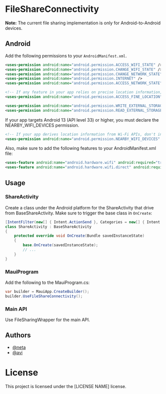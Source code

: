 ﻿# FileShareConnectivity

**Note:** The current file sharing implementation is only for Android-to-Android devices.

## Android

Add the following permissions to your `AndroidManifest.xml`. 

```xml
<uses-permission android:name="android.permission.ACCESS_WIFI_STATE" />
<uses-permission android:name="android.permission.CHANGE_WIFI_STATE" />
<uses-permission android:name="android.permission.CHANGE_NETWORK_STATE" />
<uses-permission android:name="android.permission.INTERNET" />
<uses-permission android:name="android.permission.ACCESS_NETWORK_STATE" />

<!-- If any feature in your app relies on precise location information, don't include the "maxSdkVersion" attribute. -->
<uses-permission android:name="android.permission.ACCESS_FINE_LOCATION" android:maxSdkVersion="32" />

<uses-permission android:name="android.permission.WRITE_EXTERNAL_STORAGE" />
<uses-permission android:name="android.permission.READ_EXTERNAL_STORAGE" android:maxSdkVersion="32" />
```

If your app targets Android 13 (API level 33) or higher, you must declare the NEARBY_WIFI_DEVICES permission.

```xml
<!-- If your app derives location information from Wi-Fi APIs, don't include the "usesPermissionFlags" attribute. -->
<uses-permission android:name="android.permission.NEARBY_WIFI_DEVICES" android:usesPermissionFlags="neverForLocation" />
```

Also, make sure to add the following features to your AndroidManifest.xml file:

```xml
<uses-feature android:name="android.hardware.wifi" android:required="true" />
<uses-feature android:name="android.hardware.wifi.direct" android:required="true" />
```

## Usage

### ShareActivity

Create a class under the Android platform for the ShareActivity that drive from BaseShareActivity. Make sure to trigger the base class in `OnCreate`:

```csharp
[IntentFilter(new[] { Intent.ActionSend }, Categories = new[] { Intent.CategoryDefault }, DataMimeType = "*/*")]
class ShareActivity : BaseShareActivity
{
	protected override void OnCreate(Bundle savedInstanceState)
	{
		base.OnCreate(savedInstanceState);
		// ...
	}
}
```

### MauiProgram
Add the following to the MauiProgram.cs:

```csharp
var builder = MauiApp.CreateBuilder();
builder.UseFileShareConnectivity();
```

### Main API
Use FileSharingWrapper for the main API.

## Authors

- [@neta](https://www.github.com/Neta-007)
- [@avi](https://www.github.com/avim97)

# License
This project is licensed under the [LICENSE NAME] license.